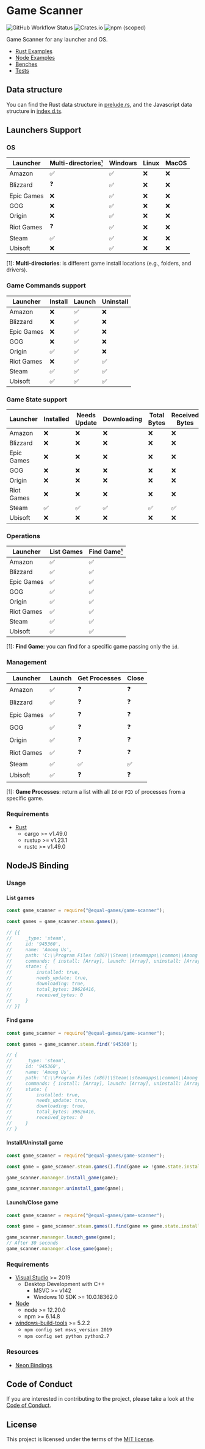 # Game Scanner

![GitHub Workflow Status](https://img.shields.io/github/workflow/status/EqualGames/game-scanner/Release)
![Crates.io](https://img.shields.io/crates/v/game-scanner)
![npm (scoped)](https://img.shields.io/npm/v/@equal-games/game-scanner)

Game Scanner for any launcher and OS.

- [Rust Examples](./examples)
- [Node Examples](./node/examples)
- [Benches](./benches)
- [Tests](./tests)

## Data structure

You can find the Rust data structure in [prelude.rs](./src/prelude.rs), and the Javascript data structure
in [index.d.ts](./node/lib/index.d.ts).

## Launchers Support

### OS

| Launcher   | Multi-directories[¹](#multi-directories) | Windows | Linux | MacOS |
| ---------- | ---------------------------------------- | ------- | ----- | ----- |
| Amazon     | ✅                                        | ✅       | ❌     | ❌     |
| Blizzard   | ❓                                        | ✅       | ❌     | ❌     |
| Epic Games | ❌                                        | ✅       | ❌     | ❌     |
| GOG        | ❌                                        | ✅       | ❌     | ❌     |
| Origin     | ❌                                        | ✅       | ❌     | ❌     |
| Riot Games | ❓                                        | ✅       | ❌     | ❌     |
| Steam      | ✅                                        | ✅       | ❌     | ❌     |
| Ubisoft    | ❌                                        | ✅       | ❌     | ❌     |

<a name="multi-directories"></a>[1]: **Multi-directories**: is different game install locations (e.g., folders, and
drivers).

### Game Commands support

| Launcher   | Install | Launch | Uninstall |
| ---------- | ------- | ------ | --------- |
| Amazon     | ❌       | ✅      | ❌         |
| Blizzard   | ❌       | ✅      | ❌         |
| Epic Games | ❌       | ✅      | ❌         |
| GOG        | ❌       | ✅      | ❌         |
| Origin     | ✅       | ✅      | ❌         |
| Riot Games | ❌       | ✅      | ✅         |
| Steam      | ✅       | ✅      | ✅         |
| Ubisoft    | ✅       | ✅      | ✅         |

### Game State support

| Launcher   | Installed | Needs Update | Downloading | Total Bytes | Received Bytes |
| ---------- | --------- | ------------ | ----------- | ----------- | -------------- |
| Amazon     | ❌         | ❌            | ❌           | ❌           | ❌              |
| Blizzard   | ❌         | ❌            | ❌           | ❌           | ❌              |
| Epic Games | ❌         | ❌            | ❌           | ❌           | ❌              |
| GOG        | ❌         | ❌            | ❌           | ❌           | ❌              |
| Origin     | ❌         | ❌            | ❌           | ❌           | ❌              |
| Riot Games | ❌         | ❌            | ❌           | ❌           | ❌              |
| Steam      | ✅         | ✅            | ✅           | ✅           | ✅              |
| Ubisoft    | ❌         | ❌            | ❌           | ❌           | ❌              |

### Operations

| Launcher   | List Games | Find Game[¹](#find-game) |
| ---------- | ---------- | ------------------------ |
| Amazon     | ✅          | ✅                        |
| Blizzard   | ✅          | ✅                        |
| Epic Games | ✅          | ✅                        |
| GOG        | ✅          | ✅                        |
| Origin     | ✅          | ✅                        |
| Riot Games | ✅          | ✅                        |
| Steam      | ✅          | ✅                        |
| Ubisoft    | ✅          | ✅                        |

<a name="find-game"></a>[1]: **Find Game**: you can find for a specific game passing only the `id`.

### Management

| Launcher   | Launch | Get Processes | Close |
| ---------- | ------ | ------------- | ----- |
| Amazon     | ✅      | ❓             | ❓     |
| Blizzard   | ✅      | ❓             | ❓     |
| Epic Games | ✅      | ❓             | ❓     |
| GOG        | ✅      | ❓             | ❓     |
| Origin     | ✅      | ❓             | ❓     |
| Riot Games | ✅      | ❓             | ❓     |
| Steam      | ✅      | ✅             | ✅     |
| Ubisoft    | ✅      | ❓             | ❓     |

<a name="get-processes"></a>[1]: **Game Processes**: return a list with all `Id` or `PID` of processes from a specific
game.

### Requirements

- [Rust](https://www.rust-lang.org)
    - cargo >= v1.49.0
    - rustup >= v1.23.1
    - rustc >= v1.49.0

## NodeJS Binding

### Usage

#### List games
```js
const game_scanner = require("@equal-games/game-scanner");

const games = game_scanner.steam.games();

// [{
//     _type: 'steam',
//     id: '945360',
//     name: 'Among Us',
//     path: 'C:\\Program Files (x86)\\Steam\\steamapps\\common\\Among Us',
//     commands: { install: [Array], launch: [Array], uninstall: [Array] },
//     state: {
//         installed: true,
//         needs_update: true,
//         downloading: true,
//         total_bytes: 39626416,
//         received_bytes: 0
//     }
// }]

```

#### Find game
```js
const game_scanner = require("@equal-games/game-scanner");

const games = game_scanner.steam.find('945360');

// {
//     _type: 'steam',
//     id: '945360',
//     name: 'Among Us',
//     path: 'C:\\Program Files (x86)\\Steam\\steamapps\\common\\Among Us',
//     commands: { install: [Array], launch: [Array], uninstall: [Array] },
//     state: {
//         installed: true,
//         needs_update: true,
//         downloading: true,
//         total_bytes: 39626416,
//         received_bytes: 0
//     }
// }

```

#### Install/Uninstall game
```js
const game_scanner = require("@equal-games/game-scanner");

const game = game_scanner.steam.games().find(game => !game.state.installed);

game_scanner.mananger.install_game(game);

game_scanner.mananger.uninstall_game(game);

```

#### Launch/Close game
```js
const game_scanner = require("@equal-games/game-scanner");

const game = game_scanner.steam.games().find(game => game.state.installed);

game_scanner.mananger.launch_game(game);
// After 30 seconds
game_scanner.mananger.close_game(game);

```

### Requirements

- [Visual Studio](https://visualstudio.microsoft.com/) >= 2019
    - Desktop Development with C++
        - MSVC >= v142
        - Windows 10 SDK >= 10.0.18362.0
- [Node](https://nodejs.org)
    - node \>= 12.20.0
    - npm \>= 6.14.8
- [windows-build-tools](https://neon-bindings.com/docs/getting-started#install-node-build-tools) >= 5.2.2
    - `npm config set msvs_version 2019`
    - `npm config set python python2.7`

### Resources

- [Neon Bindings](https://neon-bindings.com)

## Code of Conduct

If you are interested in contributing to the project, please take a look at the [Code of Conduct](./CODE_OF_CONDUCT.md).

## License

This project is licensed under the terms of the
[MIT license](./LICENSE).

